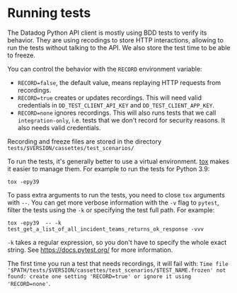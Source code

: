 Running tests
=============

The Datadog Python API client is mostly using BDD tests to verify its behavior.
They are using recodings to store HTTP interactions, allowing to run the tests without
talking to the API. We also store the test time to be able to freeze.

You can control the behavior with the `RECORD` environment variable:
 - `RECORD=false`, the default value, means replaying HTTP requests from recordings.
 - `RECORD=true` creates or updates recordings. This will need valid credentials in `DD_TEST_CLIENT_API_KEY`
    and `DD_TEST_CLIENT_APP_KEY`.
 - `RECORD=none` ignores recordings. This will also runs tests that we call `integration-only`, i.e.
    tests that we don't record for security reasons. It also needs valid credentials.

Recording and freeze files are stored in the directory `tests/$VERSION/cassettes/test_scenarios/`

To run the tests, it's generally better to use a virtual environment. [tox](https://tox.wiki/) makes it easier to manage them.
For example to run the tests for Python 3.9:

```shell
tox -epy39
```

To pass extra arguments to run the tests, you need to close `tox` arguments with `--`.
You can get more verbose information with the `-v` flag to `pytest`, filter the tests using the `-k` or
specifying the test full path. For example:

```shell
tox -epy39  -- -k test_get_a_list_of_all_incident_teams_returns_ok_response -vvv
```

`-k` takes a regular expression, so you don't have to specify the whole exact
string. See https://docs.pytest.org/ for more information.

The first time you run a test that needs recordings, it will fail with:
`Time file '$PATH/tests/$VERSION/cassettes/test_scenarios/$TEST_NAME.frozen' not found: create one setting 'RECORD=true' or ignore it using 'RECORD=none'`.
